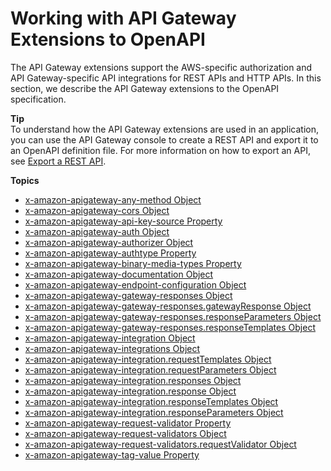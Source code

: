 # Working with API Gateway Extensions to OpenAPI<a name="api-gateway-swagger-extensions"></a>

 The API Gateway extensions support the AWS\-specific authorization and API Gateway\-specific API integrations for REST APIs and HTTP APIs\. In this section, we describe the API Gateway extensions to the OpenAPI specification\. 

**Tip**  
 To understand how the API Gateway extensions are used in an application, you can use the API Gateway console to create a REST API and export it to an OpenAPI definition file\. For more information on how to export an API, see [Export a REST API](api-gateway-export-api.md)\. 

**Topics**
+ [x\-amazon\-apigateway\-any\-method Object](api-gateway-swagger-extensions-any-method.md)
+ [x\-amazon\-apigateway\-cors Object](api-gateway-swagger-extensions-cors-configuration.md)
+ [x\-amazon\-apigateway\-api\-key\-source Property](api-gateway-swagger-extensions-api-key-source.md)
+ [x\-amazon\-apigateway\-auth Object](api-gateway-swagger-extensions-auth.md)
+ [x\-amazon\-apigateway\-authorizer Object](api-gateway-swagger-extensions-authorizer.md)
+ [x\-amazon\-apigateway\-authtype Property](api-gateway-swagger-extensions-authtype.md)
+ [x\-amazon\-apigateway\-binary\-media\-types Property](api-gateway-swagger-extensions-binary-media-types.md)
+ [x\-amazon\-apigateway\-documentation Object](api-gateway-swagger-extensions-documentation.md)
+ [x\-amazon\-apigateway\-endpoint\-configuration Object](api-gateway-swagger-extensions-endpoint-configuration.md)
+ [x\-amazon\-apigateway\-gateway\-responses Object](api-gateway-swagger-extensions-gateway-responses.md)
+ [x\-amazon\-apigateway\-gateway\-responses\.gatewayResponse Object](api-gateway-swagger-extensions-gateway-responses.gatewayResponse.md)
+ [x\-amazon\-apigateway\-gateway\-responses\.responseParameters Object](api-gateway-swagger-extensions-gateway-responses.responseParameters.md)
+ [x\-amazon\-apigateway\-gateway\-responses\.responseTemplates Object](api-gateway-swagger-extensions-gateway-responses.responseTemplates.md)
+ [x\-amazon\-apigateway\-integration Object](api-gateway-swagger-extensions-integration.md)
+ [x\-amazon\-apigateway\-integrations Object](api-gateway-extensions-integrations.md)
+ [x\-amazon\-apigateway\-integration\.requestTemplates Object](api-gateway-swagger-extensions-integration-requestTemplates.md)
+ [x\-amazon\-apigateway\-integration\.requestParameters Object](api-gateway-swagger-extensions-integration-requestParameters.md)
+ [x\-amazon\-apigateway\-integration\.responses Object](api-gateway-swagger-extensions-integration-responses.md)
+ [x\-amazon\-apigateway\-integration\.response Object](api-gateway-swagger-extensions-integration-response.md)
+ [x\-amazon\-apigateway\-integration\.responseTemplates Object](api-gateway-swagger-extensions-integration-responseTemplates.md)
+ [x\-amazon\-apigateway\-integration\.responseParameters Object](api-gateway-swagger-extensions-integration-responseParameters.md)
+ [x\-amazon\-apigateway\-request\-validator Property](api-gateway-swagger-extensions-request-validator.md)
+ [x\-amazon\-apigateway\-request\-validators Object](api-gateway-swagger-extensions-request-validators.md)
+ [x\-amazon\-apigateway\-request\-validators\.requestValidator Object](api-gateway-swagger-extensions-request-validators.requestValidator.md)
+ [x\-amazon\-apigateway\-tag\-value Property](api-gateway-openapi-extensions-x-amazon-apigateway-tag-value.md)